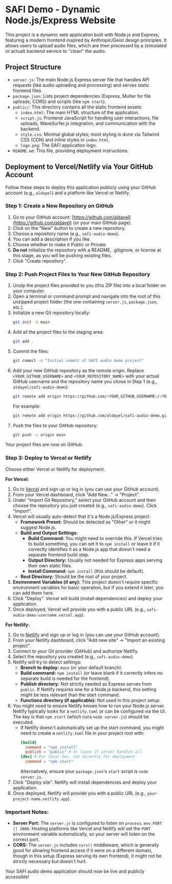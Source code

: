 # SAFI Demo - Dynamic Node.js/Express Website

This project is a dynamic web application built with Node.js and Express, featuring a modern frontend inspired by Anthropic/Geist design principles. It allows users to upload audio files, which are then processed by a (simulated or actual) backend service to "clean" the audio.

## Project Structure

-   `server.js`: The main Node.js Express server file that handles API requests (like audio uploading and processing) and serves static frontend files.
-   `package.json`: Lists project dependencies (Express, Multer for file uploads, CORS) and scripts (like `npm start`).
-   `public/`: This directory contains all the static frontend assets:
    -   `index.html`: The main HTML structure of the application.
    -   `script.js`: Frontend JavaScript for handling user interactions, file uploads, WaveSurfer.js integration, and communication with the backend.
    -   `style.css`: Minimal global styles; most styling is done via Tailwind CSS (CDN) and inline styles in `index.html`.
    -   `logo.png`: The SAFI application logo.
-   `README.md`: This file, providing deployment instructions.

## Deployment to Vercel/Netlify via Your GitHub Account

Follow these steps to deploy this application publicly using your GitHub account (e.g., `aldayel`) and a platform like Vercel or Netlify.

### Step 1: Create a New Repository on GitHub

1.  Go to your GitHub account: [https://github.com/aldayel](https://github.com/aldayel) (or your main GitHub page).
2.  Click on the "New" button to create a new repository.
3.  Choose a repository name (e.g., `safi-audio-demo`).
4.  You can add a description if you like.
5.  Choose whether to make it Public or Private.
6.  **Do not** initialize the repository with a README, .gitignore, or license at this stage, as you will be pushing existing files.
7.  Click "Create repository".

### Step 2: Push Project Files to Your New GitHub Repository

1.  Unzip the project files provided to you (this ZIP file) into a local folder on your computer.
2.  Open a terminal or command prompt and navigate into the root of this unzipped project folder (the one containing `server.js`, `package.json`, etc.).
3.  Initialize a new Git repository locally:
    ```bash
    git init -b main
    ```
4.  Add all the project files to the staging area:
    ```bash
    git add .
    ```
5.  Commit the files:
    ```bash
    git commit -m "Initial commit of SAFI audio demo project"
    ```
6.  Add your new GitHub repository as the remote origin. Replace `<YOUR_GITHUB_USERNAME>` and `<YOUR_REPOSITORY_NAME>` with your actual GitHub username and the repository name you chose in Step 1 (e.g., `aldayel/safi-audio-demo`):
    ```bash
    git remote add origin https://github.com/<YOUR_GITHUB_USERNAME>/<YOUR_REPOSITORY_NAME>.git
    ```
    For example:
    ```bash
    git remote add origin https://github.com/aldayel/safi-audio-demo.git
    ```
7.  Push the files to your GitHub repository:
    ```bash
    git push -u origin main
    ```

Your project files are now on GitHub.

### Step 3: Deploy to Vercel or Netlify

Choose either Vercel or Netlify for deployment.

**For Vercel:**

1.  Go to [Vercel](https://vercel.com) and sign up or log in (you can use your GitHub account).
2.  From your Vercel dashboard, click "Add New..." -> "Project".
3.  Under "Import Git Repository," select your GitHub account and then choose the repository you just created (e.g., `safi-audio-demo`). Click "Import".
4.  Vercel will usually auto-detect that it's a Node.js/Express project.
    *   **Framework Preset:** Should be detected as "Other" or it might suggest Node.js.
    *   **Build and Output Settings:**
        *   **Build Command:** You might need to override this. If Vercel tries to build something, you can set it to `npm install` or leave it if it correctly identifies it as a Node.js app that doesn't need a separate frontend build step.
        *   **Output Directory:** Usually not needed for Express apps serving their own static files.
        *   **Install Command:** `npm install` (this should be default).
    *   **Root Directory:** Should be the root of your project.
5.  **Environment Variables (if any):** This project doesn't require specific environment variables for basic operation, but if you extend it later, you can add them here.
6.  Click "Deploy". Vercel will build (install dependencies) and deploy your application.
7.  Once deployed, Vercel will provide you with a public URL (e.g., `safi-audio-demo-username.vercel.app`).

**For Netlify:**

1.  Go to [Netlify](https://www.netlify.com) and sign up or log in (you can use your GitHub account).
2.  From your Netlify dashboard, click "Add new site" -> "Import an existing project".
3.  Connect to your Git provider (GitHub) and authorize Netlify.
4.  Select the repository you created (e.g., `safi-audio-demo`).
5.  Netlify will try to detect settings:
    *   **Branch to deploy:** `main` (or your default branch).
    *   **Build command:** `npm install` (or leave blank if it correctly infers no separate build is needed for the frontend).
    *   **Publish directory:** Not strictly needed as Express serves from `public`. If Netlify requires one for a Node.js backend, this setting might be less relevant than the start command.
    *   **Functions directory (if applicable):** Not used in this project setup.
6.  You might need to ensure Netlify knows how to run your Node.js server. Netlify typically looks for a `netlify.toml` or can be configured via the UI. The key is that `npm start` (which runs `node server.js`) should be executed.
    *   If Netlify doesn't automatically set up the start command, you might need to create a `netlify.toml` file in your project root with:
        ```toml
        [build]
          command = "npm install"
          publish = "public" # Or leave if server handles all
        [dev] # For local dev, not directly for deployment
          command = "npm start"
        ```
        Alternatively, ensure your `package.json`'s `start` script is `node server.js`.
7.  Click "Deploy site". Netlify will install dependencies and deploy your application.
8.  Once deployed, Netlify will provide you with a public URL (e.g., `your-project-name.netlify.app`).

### Important Notes:

*   **Server Port:** The `server.js` is configured to listen on `process.env.PORT || 3000`. Hosting platforms like Vercel and Netlify will set the `PORT` environment variable automatically, so your server will listen on the correct port.
*   **CORS:** The `server.js` includes `cors()` middleware, which is generally good for allowing frontend access if it were on a different domain, though in this setup (Express serving its own frontend), it might not be strictly necessary but doesn't hurt.

Your SAFI audio demo application should now be live and publicly accessible!
